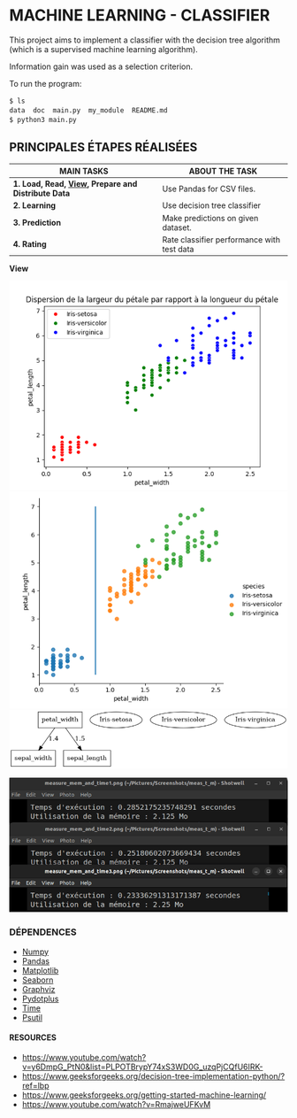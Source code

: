 # MACHINE LEARNING - CLASSIFIER

This project aims to implement a classifier with the decision tree algorithm (which is a supervised machine learning algorithm).

Information gain was used as a selection criterion.

To run the program:

```bash
$ ls
data  doc  main.py  my_module  README.md
$ python3 main.py
```

## PRINCIPALES ÉTAPES RÉALISÉES

| MAIN TASKS | ABOUT THE TASK |
|--------------------|-------------|
| **1. Load, Read, <a href="#visualize">View</a>, Prepare and Distribute Data** | Use Pandas for CSV files.|
| **2. Learning** | Use decision tree classifier |
| **3. Prediction** | Make predictions on given dataset. |
| **4. Rating** | Rate classifier performance with test data |

**<a id="visualize">View</a>**

![Before classification](doc/figure1.png)
![Before classification](doc/figure2.png)
![After classification](doc/graphviz_decision_tree.png)

![Measure of memory and time](./doc/measure_memory_and_time_output.png)

### DÉPENDENCES

- [Numpy](https://numpy.org/)
- [Pandas](https://pandas.pydata.org/)
- [Matplotlib](https://matplotlib.org/)
- [Seaborn](https://seaborn.pydata.org/)
- [Graphviz](https://graphviz.org/)
- [Pydotplus](https://pypi.org/project/pydotplus/)
- [Time](https://docs.python.org/fr/3/library/time.html)
- [Psutil](https://pypi.org/project/psutil/)

#### RESOURCES

- <https://www.youtube.com/watch?v=y6DmpG_PtN0&list=PLPOTBrypY74xS3WD0G_uzqPjCQfU6IRK->
- <https://www.geeksforgeeks.org/decision-tree-implementation-python/?ref=lbp>
- <https://www.geeksforgeeks.org/getting-started-machine-learning/>
- <https://www.youtube.com/watch?v=RmajweUFKvM>

